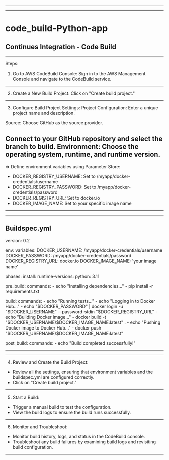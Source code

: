 --------------------------------------------------------------------------------------------------------------------------------------------------------------------------------------------------------------------
--------------------------------------------------------------------------------------------------------------------------------------------------------------------------------------------------------------------
# code_build-Python-app
Continues Integration - Code Build
--------------------------------------------------------------------------------------------------------------------------------------------------------------------------------------------------------------------
--------------------------------------------------------------------------------------------------------------------------------------------------------------------------------------------------------------------

Steps:
1. Go to AWS CodeBuild Console:
Sign in to the AWS Management Console and navigate to the CodeBuild service.
--------------------------------------------------------------------------------------------------------------------------------------------------------------------------------------------------------------------
2. Create a New Build Project:
Click on "Create build project."
--------------------------------------------------------------------------------------------------------------------------------------------------------------------------------------------------------------------
3. Configure Build Project Settings:
Project Configuration: Enter a unique project name and description.

Source: Choose GitHub as the source provider.

Connect to your GitHub repository and select the branch to build.
Environment: Choose the operating system, runtime, and runtime version.
--------------------------------------------------------------------------------------------------------------------------------------------------------------------------------------------------------------------
=>
Define environment variables using Parameter Store:
- DOCKER_REGISTRY_USERNAME: Set to /myapp/docker-credentials/username
- DOCKER_REGISTRY_PASSWORD: Set to /myapp/docker-credentials/password
- DOCKER_REGISTRY_URL: Set to docker.io
- DOCKER_IMAGE_NAME: Set to your specific image name
--------------------------------------------------------------------------------------------------------------------------------------------------------------------------------------------------------------------
--------------------------------------------------------------------------------------------------------------------------------------------------------------------------------------------------------------------
Buildspec.yml
--------------------------------------------------------------------------------------------------------------------------------------------------------------------------------------------------------------------

version: 0.2

env:
  variables:
    DOCKER_USERNAME: /myapp/docker-credentials/username
    DOCKER_PASSWORD: /myapp/docker-credentials/password
    DOCKER_REGISTRY_URL: docker.io
    DOCKER_IMAGE_NAME: 'your image name'

phases:
  install:
    runtime-versions:
      python: 3.11

  pre_build:
    commands:
      - echo "Installing dependencies..."
      - pip install -r requirements.txt

  build:
    commands:
      - echo "Running tests..."
      - echo "Logging in to Docker Hub..."
      - echo "$DOCKER_PASSWORD" | docker login -u "$DOCKER_USERNAME" --password-stdin "$DOCKER_REGISTRY_URL"
      - echo "Building Docker image..."
      - docker build -t "$DOCKER_USERNAME/$DOCKER_IMAGE_NAME:latest" .
      - echo "Pushing Docker image to Docker Hub..."
      - docker push "$DOCKER_USERNAME/$DOCKER_IMAGE_NAME:latest"

  post_build:
    commands:
      - echo "Build completed successfully!"

--------------------------------------------------------------------------------------------------------------------------------------------------------------------------------------------------------------------
--------------------------------------------------------------------------------------------------------------------------------------------------------------------------------------------------------------------

4. Review and Create the Build Project:

- Review all the settings, ensuring that environment variables and the buildspec.yml are configured correctly.
- Click on "Create build project."
--------------------------------------------------------------------------------------------------------------------------------------------------------------------------------------------------------------------

5. Start a Build:

- Trigger a manual build to test the configuration.
- View the build logs to ensure the build runs successfully.
--------------------------------------------------------------------------------------------------------------------------------------------------------------------------------------------------------------------

6. Monitor and Troubleshoot:

- Monitor build history, logs, and status in the CodeBuild console.
- Troubleshoot any build failures by examining build logs and revisiting build configuration.
----------------------------------------------------------------------------------------------------------------------------------------------------------------------------------------------------------------------------------------------------------------------------------------------------------------------------------------------------------------------------------------------------------------------------------------


